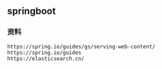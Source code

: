 ## springboot
### **资料**
    https://spring.io/guides/gs/serving-web-content/
    https://spring.io/guides
    https://elasticsearch.cn/